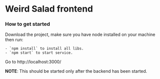 # Weird Salad frontend
### How to get started
Download the project, make sure you have node installed on your machine 
   then run:   

    - `npm install` to install all libs.
    - `npm start` to start service.

Go to http://localhost:3000/

**NOTE**: This should be started only after the backend has been started.